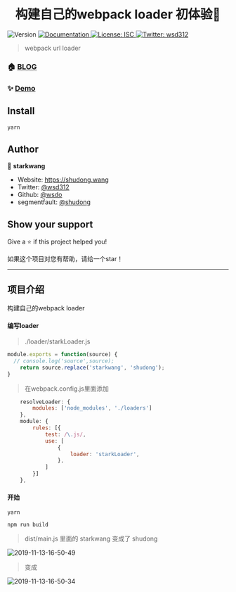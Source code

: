 <!--
 * @Author: starkwang
 * @Contact me: https://shudong.wang/about
 * @Date: 2019-11-13 15:47:31
 * @LastEditors: starkwang
 * @LastEditTime: 2019-11-13 15:51:35
 * @Description: file content
 -->
<h1 align="center">构建自己的webpack loader 初体验👋</h1>

<p>
  <img alt="Version" src="https://img.shields.io/badge/version-1.0.0-blue.svg?cacheSeconds=2592000" />
  <a href="https://shudong.wang" target="_blank">
    <img alt="Documentation" src="https://img.shields.io/badge/documentation-yes-brightgreen.svg" />
  </a>
  <a href="#" target="_blank">
    <img alt="License: ISC" src="https://img.shields.io/badge/License-ISC-yellow.svg" />
  </a>
  <a href="https://twitter.com/wsd312" target="_blank">
    <img alt="Twitter: wsd312" src="https://img.shields.io/twitter/follow/wsd312.svg?style=social" />
  </a>
</p>

> webpack url loader

### 🏠 [BLOG](https://shudong.wang)

### ✨ [Demo](https://shudong.wang)

## Install

```sh
yarn
```

## Author

👤 **starkwang**

* Website: https://shudong.wang
* Twitter: [@wsd312](https://twitter.com/wsd312)
* Github: [@wsdo](https://github.com/wsdo)
* segmentfault: [@shudong](https://segmentfault.com/blog/shudong)

## Show your support

Give a ⭐️ if this project helped you!

如果这个项目对您有帮助，请给一个️star！

---

## 项目介绍
构建自己的webpack loader

#### 编写loader
> ./loader/starkLoader.js
```js
module.exports = function(source) {
  // console.log('source',source);
	return source.replace('starkwang', 'shudong');
}

```

> 在webpack.config.js里面添加

```js
	resolveLoader: {
		modules: ['node_modules', './loaders']
	},
	module: {
		rules: [{
			test: /\.js/,
			use: [
				{
					loader: 'starkLoader',
				},
			]
		}]
	},
```

#### 开始
```
yarn
```

```
npm run build
```

> dist/main.js 里面的 starkwang 变成了 shudong

![2019-11-13-16-50-49](http://s.shudong.wang/2019-11-13-16-50-49.png)

> 变成 

![2019-11-13-16-50-34](http://s.shudong.wang/2019-11-13-16-50-34.png)
